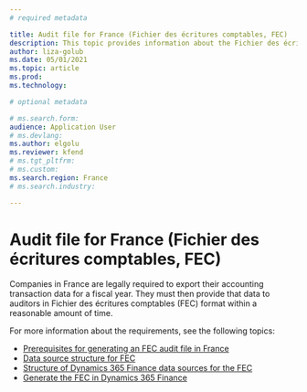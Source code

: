 ```yaml
---
# required metadata

title: Audit file for France (Fichier des écritures comptables, FEC)
description: This topic provides information about the Fichier des écritures comptables (FEC) audit file, and links to topics that explain how to set up and generate an FEC in Microsoft Dynamics 365 Finance.
author: liza-golub
ms.date: 05/01/2021
ms.topic: article
ms.prod: 
ms.technology: 

# optional metadata

# ms.search.form: 
audience: Application User
# ms.devlang:
ms.author: elgolu
ms.reviewer: kfend
# ms.tgt_pltfrm: 
# ms.custom:
ms.search.region: France
# ms.search.industry: 

---
```


# Audit file for France (Fichier des écritures comptables, FEC)

Companies in France are legally required to export their accounting transaction data for a fiscal year. They must then provide that data to auditors in Fichier des écritures comptables (FEC) format within a reasonable amount of time.

For more information about the requirements, see the following topics:

- [Prerequisites for generating an FEC audit file in France](emea-fra-fec-audit-file-pre-requisites.md)
- [Data source structure for FEC](emea-fra-fec-audit-file-structure.md)
- [Structure of Dynamics 365 Finance data sources for the FEC](emea-fra-fec-audit-file-setup.md)
- [Generate the FEC in Dynamics 365 Finance](emea-fra-fec-audit-file-generation.md)
